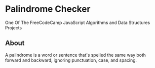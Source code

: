 # Palindrome Checker
One Of The FreeCodeCamp JavaScript Algorithms and Data Structures Projects

## About
A palindrome is a word or sentence that's spelled the same way both forward and backward, ignoring punctuation, case, and spacing.
